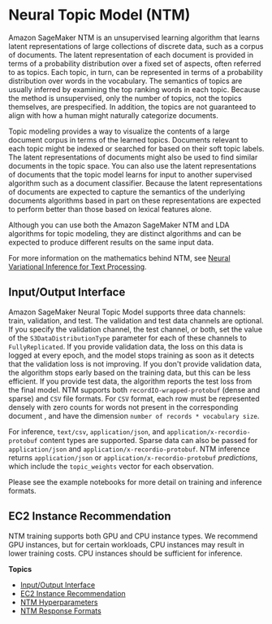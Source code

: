 # Neural Topic Model \(NTM\)<a name="ntm"></a>

Amazon SageMaker NTM is an unsupervised learning algorithm that learns latent representations of large collections of discrete data, such as a corpus of documents\. The latent representation of each document is provided in terms of a probability distribution over a fixed set of aspects, often referred to as topics\. Each topic, in turn, can be represented in terms of a probability distribution over words in the vocabulary\. The semantics of topics are usually inferred by examining the top ranking words in each topic\. Because the method is unsupervised, only the number of topics, not the topics themselves, are prespecified\. In addition, the topics are not guaranteed to align with how a human might naturally categorize documents\.

Topic modeling provides a way to visualize the contents of a large document corpus in terms of the learned topics\. Documents relevant to each topic might be indexed or searched for based on their soft topic labels\. The latent representations of documents might also be used to find similar documents in the topic space\. You can also use the latent representations of documents that the topic model learns for input to another supervised algorithm such as a document classifier\. Because the latent representations of documents are expected to capture the semantics of the underlying documents algorithms based in part on these representations are expected to perform better than those based on lexical features alone\.

Although you can use both the Amazon SageMaker NTM and LDA algorithms for topic modeling, they are distinct algorithms and can be expected to produce different results on the same input data\. 

For more information on the mathematics behind NTM, see [Neural Variational Inference for Text Processing](https://arxiv.org/pdf/1511.06038.pdf)\.

## Input/Output Interface<a name="NTM-inputoutput"></a>

Amazon SageMaker Neural Topic Model supports three data channels: train, validation, and test\. The validation and test data channels are optional\. If you specify the validation channel, the test channel, or both, set the value of the `S3DataDistributionType` parameter for each of these channels to `FullyReplicated`\. If you provide validation data, the loss on this data is logged at every epoch, and the model stops training as soon as it detects that the validation loss is not improving\. If you don't provide validation data, the algorithm stops early based on the training data, but this can be less efficient\. If you provide test data, the algorithm reports the test loss from the final model\. NTM supports both `recordIO-wrapped-protobuf` \(dense and sparse\) and `CSV` file formats\. For `CSV` format, each row must be represented densely with zero counts for words not present in the corresponding document , and have the dimension `number of records * vocabulary size`\.

For inference, `text/csv`, `application/json`, and `application/x-recordio-protobuf` content types are supported\. Sparse data can also be passed for `application/json` and `application/x-recordio-protobuf`\. NTM inference returns `application/json` or `application/x-recordio-protobuf` *predictions*, which include the `topic_weights` vector for each observation\.

Please see the example notebooks for more detail on training and inference formats\.

## EC2 Instance Recommendation<a name="NTM-instances"></a>

NTM training supports both GPU and CPU instance types\. We recommend GPU instances, but for certain workloads, CPU instances may result in lower training costs\. CPU instances should be sufficient for inference\.

**Topics**
+ [Input/Output Interface](#NTM-inputoutput)
+ [EC2 Instance Recommendation](#NTM-instances)
+ [NTM Hyperparameters](ntm_hyperparameters.md)
+ [NTM Response Formats](ntm-in-formats.md)